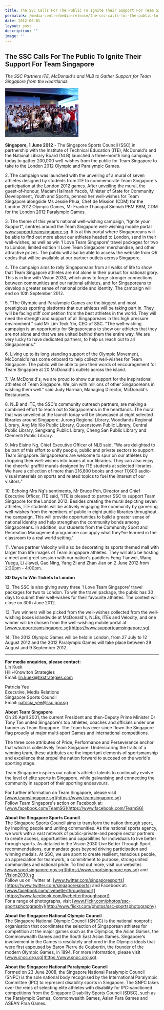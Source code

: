 ```yaml
---
title: The SSC Calls For The Public To Ignite Their Support For Team Singapore
permalink: /media-centre/media-release/the-ssc-calls-for-the-public-to-ignite-their-support-for-team-singapore/
date: 2012-06-01
layout: post
description: ""
image: ""
---
```

## **The SSC Calls For The Public To Ignite Their Support For Team Singapore**

*The SSC Partners ITE, McDonald's and NLB to Gather Support for Team Singapore from the Heartlands*

![](/images/Media%20Centre/Media%20Release/2012/Jun/THESSCCALLSFORPUBLICTOIGNITETHEIRSUPPORTFORTEAMSINGAPOREMainPar0042Imagegif.gif)
	
**Singapore, 1 June 2012** - The Singapore Sports Council (SSC) in partnership with the Institute of Technical Education (ITE), McDonald's and the National Library Board (NLB) launched a three-month long campaign today to gather 200,000 well-wishes from the public for Team Singapore to take to the London 2012 Olympic and Paralympic Games.

2\. The campaign was launched with the unveiling of a mural of seven athletes designed by students from ITE to commemorate Team Singapore's participation at the London 2012 games. After unveiling the mural, the guest-of-honour, Madam Halimah Yacob, Minister of State for Community Development, Youth and Sports, penned her well-wishes for Team Singapore alongside Ms Jessie Phua, Chef de Mission (CDM) for the London 2012 Olympic Games, Mr Frankie Thanapal Sinniah PBM BBM, CDM for the London 2012 Paralympic Games.

3\. The theme of this year's national well-wishing campaign, "Ignite your Support", centres around the Team Singapore well-wishing mobile portal www.supportteamsingapore.sg. It is at this portal where Singaporeans will be able to find out more about our athletes headed to London, send in their well-wishes, as well as win 'I Love Team Singapore' travel packages for two to London, limited edition 'I Love Team Singapore' merchandise, and other attractive prizes. The public will also be able to access the website from QR codes that will be available at our partner outlets across Singapore.

4\. The campaign aims to rally Singaporeans from all walks of life to show that Team Singapore athletes are not alone in their pursuit for national glory. This is in line with Vision 2030, which aims to forge stronger connections between communities and our national athletes, and for Singaporeans to develop a greater sense of national pride and identity. The campaign will end on 10th September 2012.

5\. "The Olympic and Paralympic Games are the biggest and most prestigious sporting platforms that our athletes will be taking part in. They will be facing stiff competition from the best athletes in the world. They will need the strength and support of all Singaporeans in this high pressure environment." said Mr Lim Teck Yin, CEO of SSC. "The well-wishing campaign is an opportunity for Singaporeans to show our athletes that they are not alone and that we are united behind them the entire way. We are very lucky to have dedicated partners, to help us reach out to all Singaporeans."

6\. Living up to its long standing support of the Olympic Movement, McDonald's has come onboard to help collect well-wishes for Team Singapore. The public will be able to pen their words of encouragement for Team Singapore at 20 McDonald's outlets across the island.

7\. "At McDonald's, we are proud to show our support for the inspirational athletes of Team Singapore. We join with millions of other Singaporeans in wishing them well." said Judy Harman, Managing Director, McDonald's Restaurants.

8\. NLB and ITE, the SSC's community outreach partners, are making a combined effort to reach out to Singaporeans in the heartlands. The mural that was unveiled at the launch today will be showcased at eight selected libraries around Singapore: Jurong Regional Library, Woodlands Regional Library, Ang Mo Kio Public Library, Queenstown Public Library, Central Public Library, Sengkang Public Library, Cheng San Public Library and Clementi Public Library.

9\. Mrs Elaine Ng, Chief Executive Officer of NLB said, "We are delighted to be part of this effort to unify people, public and private sectors to support Team Singapore. Singaporeans are welcome to spur on our athletes by dropping their well-wishes into boxes at our libraries. They can also enjoy the cheerful graffiti murals designed by ITE students at selected libraries. We have a collection of more than 216,800 books and over 17,600 audio-visual materials on sports and related topics to fuel the interest of our visitors."

10\. Echoing Mrs Ng's sentiments, Mr Bruce Poh, Director and Chief Executive Officer, ITE said, "ITE is pleased to partner SSC to support Team Singapore for the London 2012. Besides creating the mural depicting seven athletes, ITE students will be actively engaging the community by garnering well-wishes from the members of public in eight public libraries throughout the campaign. This will provide opportunities to build a greater sense of national identity and help strengthen the community bonds among Singaporeans. In addition, our students from the Community Sport and Recreation Management programme can apply what they?ve learned in the classroom to a real world setting."

11\. Venue partner Velocity will also be decorating its sports themed mall with larger than life images of Team Singapore athletes. They will also be hosting a meet and greet session with our nation's paddlers Feng Tianwei, Wang Yuegu, Li Jiawei, Gao Ning, Yang Zi and Zhan Jian on 2 June 2012 from 2:30pm - 4:00pm.

**30 Days to Win Tickets to London**

12\. The SSC is also giving away three 'I Love Team Singapore' travel packages for two to London. To win the travel package, the public has 30 days to submit their well-wishes for their favourite athletes. The contest will close on 30th June 2012.

13\. Two winners will be picked from the well-wishes collected from the well-wishing boxes islandwide at McDonald's, NLBs, ITEs and Velocity; and one winner will be chosen from the well-wishing mobile portal at [www.supporteamsingapore.sg](https://www.supporteamsingapore.sg).

14\. The 2012 Olympic Games will be held in London, from 27 July to 12 August 2012 and the 2012 Paralympic Games will take place between 29 August and 9 September 2012.

---

**For media enquiries, please contact:**
<br>
Lin Kuek
<br>Hill+Knowlton Strategies
<br>Email: [lin.kuek@hkstrategies.com](mailto:lin.kuek@hkstrategies.com)

Patricia Yee
<br>Executive, Media Relations
<br>Singapore Sports Council
<br>Email: [patricia_yee@ssc.gov.sg](mailto:patricia_yee@ssc.gov.sg)


**About Team Singapore**
<br>
On 20 April 2001, the current President and then-Deputy Prime Minister Dr Tony Tan united Singapore's top athletes, coaches and officials under one banner as Team Singapore. The Team has ever since flown the Singapore flag proudly at major multi-sport Games and international competitions.

The three core attributes of Pride, Performance and Perseverance anchor that which is collectively Team Singapore. Underscoring the traits of a winning team, these attributes are the important elements of sportsmanship and excellence that propel the nation forward to succeed on the world's sporting stage.

Team Singapore inspires our nation's athletic talents to continually evolve the level of elite sports in Singapore, while galvanising and connecting the community in support of their sporting endeavours.

For further information on Team Singapore, please visit [www.teamsingapore.sg](https://www.teamsingapore.sg) 
<br>
Follow Team Singapore's action on Facebook at: [www.facebook.com/TeamSG](https://www.facebook.com/TeamSG)

**About the Singapore Sports Council**
<br>
The Singapore Sports Council aims to transform the nation through sport, by inspiring people and uniting communities. As the national sports agency, we work with a vast network of public-private-and people sector partners to create access, opportunities and capabilities for individuals to live better through sports. As detailed in the Vision 2030 Live Better Through Sport recommendations, our mandate goes beyond driving participation and winning medals. At SSC, we use sport to create resilient, tenacious people, an appreciation for teamwork, a commitment to purpose, strong united communities and national pride.
To find out more, visit our websites [www.sportsingapore.gov.sg](https://www.sportsingapore.gov.sg)  and [Vision2030.sg](/about-us/vision-2030/)<br>
Follow us on Twitter at: [www.twitter.com/singaporesports](https://www.twitter.com/singaporesports) and Facebook at: [www.facebook.com/livebetterthroughsport](https://www.facebook.com/livebetterthroughsport)<br>
For a range of photographs, visit [www.flickr.com/photos/ssc-sportsphotography](http://www.flickr.com/photos/ssc-sportsphotography)

**About the Singapore National Olympic Council**
<br>
The Singapore National Olympic Council (SNOC) is the national nonprofit organisation that coordinates the selection of Singaporean athletes for competition at the major games such as the Olympics, the Asian Games, the Commonwealth Games and the South East Asian Games. Singapore's involvement in the Games is resolutely anchored in the Olympic ideals that were first espoused by Baron Pierre de Coubertin, the founder of the modern Olympic Games, in 1894. For more information, please visit [www.snoc.org.sg](https://www.snoc.org.sg).

**About the Singapore National Paralympic Council**
<br>
Formed on 23 June 2008, the Singapore National Paralympic Council (SNPC) is the sole national body recognised by the International Paralympic Committee (IPC) to represent disability sports in Singapore. The SNPC takes over the reins of selecting elite athletes with disability for IPC-sanctioned competitions from the Singapore Disability Sports Council (SDSC), such as the Paralympic Games, Commonwealth Games, Asian Para Games and ASEAN Para Games.